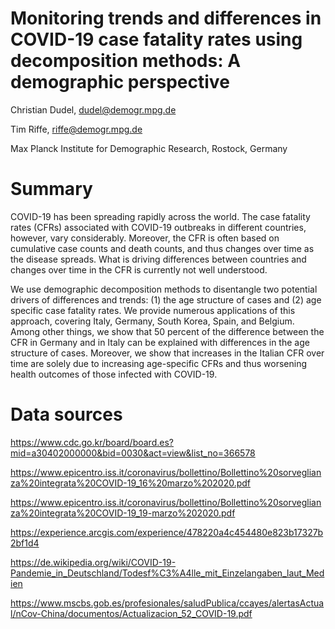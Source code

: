 # Monitoring trends and differences in COVID-19 case fatality rates using decomposition methods: A demographic perspective

Christian Dudel, dudel@demogr.mpg.de

Tim Riffe, riffe@demogr.mpg.de

Max Planck Institute for Demographic Research, Rostock, Germany

# Summary

COVID-19 has been spreading rapidly across the world. The case fatality rates (CFRs) associated with COVID-19 outbreaks in different countries, however, vary considerably. Moreover, the CFR is often based on cumulative case counts and death counts, and thus changes over time as the disease spreads. What is driving differences between countries and changes over time in the CFR is currently not well understood. 

We use demographic decomposition methods to disentangle two potential drivers of differences and trends: (1) the age structure of cases and (2) age specific case fatality rates. We provide numerous applications of this approach, covering Italy, Germany, South Korea, Spain, and Belgium. Among other things, we show that 50 percent of the difference between the CFR in Germany and in Italy can be explained with differences in the age structure of cases. Moreover, we show that increases in the Italian CFR over time are solely due to increasing age-specific CFRs and thus worsening health outcomes of those infected with COVID-19.   

# Data sources

https://www.cdc.go.kr/board/board.es?mid=a30402000000&bid=0030&act=view&list_no=366578

https://www.epicentro.iss.it/coronavirus/bollettino/Bollettino%20sorveglianza%20integrata%20COVID-19_16%20marzo%202020.pdf

https://www.epicentro.iss.it/coronavirus/bollettino/Bollettino%20sorveglianza%20integrata%20COVID-19_19-marzo%202020.pdf

https://experience.arcgis.com/experience/478220a4c454480e823b17327b2bf1d4 

https://de.wikipedia.org/wiki/COVID-19-Pandemie_in_Deutschland/Todesf%C3%A4lle_mit_Einzelangaben_laut_Medien

https://www.mscbs.gob.es/profesionales/saludPublica/ccayes/alertasActual/nCov-China/documentos/Actualizacion_52_COVID-19.pdf
